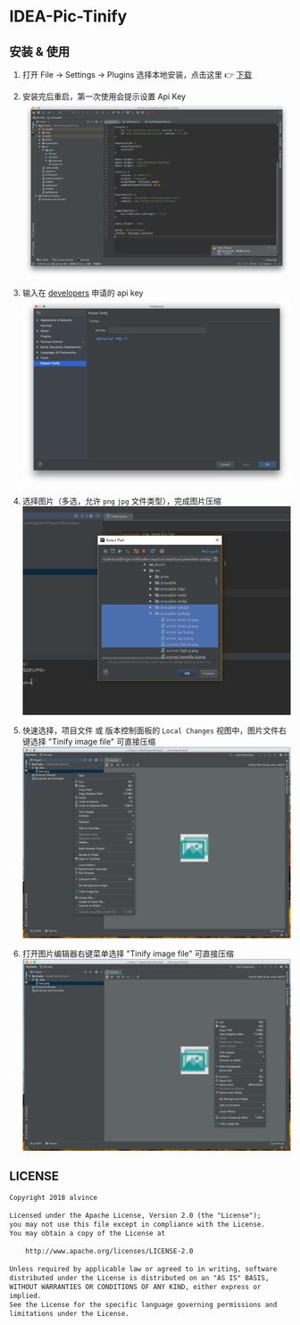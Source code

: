 IDEA-Pic-Tinify
===

## 安装 & 使用

1. 打开 File -> Settings -> Plugins 选择本地安装，点击这里️ 👉 [下载](https://github.com/alvince/IDEA-Pic-Tinify/releases/tag/v1.1.0-dev "SNAPSHOT")

2. 安装完后重启，第一次使用会提示设置 Api Key  
![notification.png](art/notification.png "Notification")

3. 输入在 [developers](https://tinypng.com/developers) 申请的 api key  
![settings.png](art/settings.png "Settings")

4. 选择图片（多选，允许 `png` `jpg` 文件类型），完成图片压缩  
![select_images.png](art/select_images.png "Pick Images")

5. 快速选择，项目文件 或 版本控制面板的 `Local Changes` 视图中，图片文件右键选择 "Tinify image file" 可直接压缩  
![action_project_view](art/tinify_project.png)

6. 打开图片编辑器右键菜单选择 "Tinify image file" 可直接压缩  
![action_edit_menu](art/tinify_editor.png)

LICENSE
---

```
Copyright 2018 alvince

Licensed under the Apache License, Version 2.0 (the "License");
you may not use this file except in compliance with the License.
You may obtain a copy of the License at

    http://www.apache.org/licenses/LICENSE-2.0

Unless required by applicable law or agreed to in writing, software
distributed under the License is distributed on an "AS IS" BASIS,
WITHOUT WARRANTIES OR CONDITIONS OF ANY KIND, either express or implied.
See the License for the specific language governing permissions and
limitations under the License.
```
